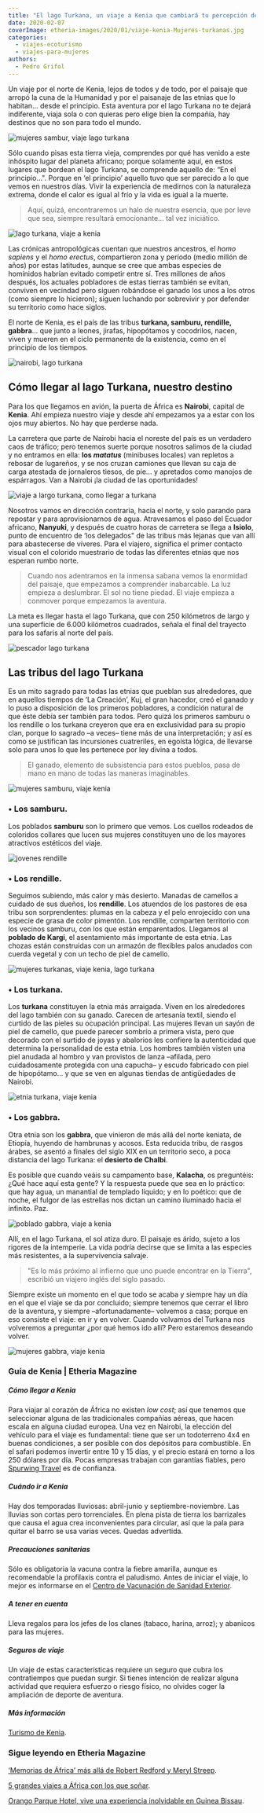 ```yaml
---
title: "El lago Turkana, un viaje a Kenia que cambiará tu percepción del mundo"
date: 2020-02-07
coverImage: etheria-images/2020/01/viaje-kenia-Mujeres-turkanas.jpg
categories: 
  - viajes-ecoturismo
  - viajes-para-mujeres
authors: 
  - Pedro Grifol
---
```


Un viaje por el norte de Kenia, lejos de todos y de todo, por el paisaje que arropó la cuna de la Humanidad y por el paisanaje de las etnias que lo habitan... desde el principio. Esta aventura por el lago Turkana no te dejará indiferente, viaja sola o con quieras pero elige bien la compañía, hay destinos que no son para todo el mundo.

![mujeres sambur, viaje lago turkana](etheria-images/2020/01/Danza-de-mujeres-samburu-900x571.jpg "Mujeres samburu danzando. © Pedro Grifol")

Sólo cuando pisas esta tierra vieja, comprendes por qué has venido a este inhóspito 
lugar del planeta africano; porque solamente aquí, en estos lugares que bordean el lago 
Turkana, se comprende aquello de: “En el principio…". Porque en ‘el principio’ aquello 
tuvo que ser parecido a lo que vemos en nuestros días. Vivir la experiencia de medirnos 
con la naturaleza extrema, donde el calor es igual al frío y la vida es igual a la 
muerte. 

> Aquí, quizá, encontraremos un halo de nuestra esencia, que por leve que sea, siempre 
> resultará emocionante... tal vez iniciático. 

![lago turkana, viaje a kenia](etheria-images/2020/01/kenia-escena-africana-900x598.jpg "Una escena habitual en África. © P.Grifol")

Las crónicas antropológicas cuentan que nuestros ancestros, el _homo sapiens_ y el _homo 
erectus_, compartieron zona y período (medio millón de años) por estas latitudes, aunque 
se cree que ambas especies de homínidos habrían evitado competir entre sí. Tres millones 
de años después, los actuales pobladores de estas tierras también se evitan, conviven en 
vecindad pero siguen robándose el ganado los unos a los otros (como siempre lo 
hicieron); siguen luchando por sobrevivir y por defender su territorio como hace siglos. 

El norte de Kenia, es el país de las tribus **turkana, samburu, rendille, gabbra**... 
que junto a leones, jirafas, hipopótamos y cocodrilos, nacen, viven y mueren en el ciclo 
permanente de la existencia, como en el principio de los tiempos. 

![nairobi, lago turkana](etheria-images/2020/01/Nairobi-900x559.jpg "Para la mayoría de viajeros, Nairobi es la puerta de África. © P. Grifol")

## Cómo llegar al lago Turkana, nuestro destino

Para los que llegamos en avión, la puerta de África es **Nairobi**, capital de 
**Kenia**. Ahí empieza nuestro viaje y desde ahí empezamos ya a estar con los ojos muy 
abiertos. No hay que perderse nada. 

La carretera que parte de Nairobi hacia el noreste del país es un verdadero caos de 
tráfico; pero tenemos suerte porque nosotros salimos de la ciudad y no entramos en ella: 
**los _matatus_** (minibuses locales) van repletos a rebosar de lugareños, y se nos 
cruzan camiones que llevan su caja de carga atestada de jornaleros tiesos, de pie… y 
apretados como manojos de espárragos. Van a Nairobi ¡la ciudad de las oportunidades! 

![viaje a largo turkana, como llegar a turkana](etheria-images/2020/01/como-llegar-turkana-900x648.jpg "Carretera del norte, paso del Ecuador e Isiolo. © P.Grifol")

Nosotros vamos en dirección contraria, hacia el norte, y solo parando para repostar y 
para aprovisionarnos de agua. Atravesamos el paso del Ecuador africano, **Nanyuki**, y 
después de cuatro horas de carretera se llega a **Isiolo**, punto de encuentro de ‘los 
delegados" de las tribus más lejanas que van allí para abastecerse de víveres. Para el 
viajero, significa el primer contacto visual con el colorido muestrario de todas las 
diferentes etnias que nos esperan rumbo norte. 

> Cuando nos adentramos en la inmensa sabana vemos la enormidad del paisaje, que empezamos 
> a comprender inabarcable. La luz empieza a deslumbrar. El sol no tiene piedad. El viaje 
> empieza a conmover porque empezamos la aventura. 

La meta es llegar hasta el lago Turkana, que con 250 kilómetros de largo y una 
superficie de 6.000 kilómetros cuadrados, señala el final del trayecto para los safaris 
al norte del país. 

![pescador lago turkana](etheria-images/2020/01/lago-turkana-Barca-de-pesca-900x598.jpg "Pescador en el lago Turkana. © Pedro Grifol")

## Las tribus del lago Turkana

Es un mito sagrado para todas las etnias que pueblan sus alrededores, que en aquellos 
tiempos de ‘La Creación’, Kuj, el gran hacedor, creó el ganado y lo puso a disposición 
de los primeros pobladores, a condición natural de que éste debía ser también para 
todos. Pero quizá los primeros samburu o los rendille o los turkana creyeron que era en 
exclusividad para su propio clan, porque lo sagrado –a veces– tiene más de una 
interpretación; y así es como se justifican las incursiones cuatreriles, en egoísta 
lógica, de llevarse solo para unos lo que les pertenece por ley divina a todos. 

> El ganado, elemento de subsistencia para estos pueblos, pasa de mano en mano de todas 
> las maneras imaginables. 

![mujeres samburu, viaje kenia](etheria-images/2020/01/viaje-kenia-Mujeres-samburu-900x628.jpg "Mujeres samburu. © P.Grifol")

### • Los samburu.

Los poblados **samburu** son lo primero que vemos. Los cuellos rodeados de coloridos 
collares que lucen sus mujeres constituyen uno de los mayores atractivos estéticos del 
viaje. 

![jovenes rendille](etheria-images/2020/01/jovenes-rendille-900x648.jpg "Jóvenes rendille. © Pedro Grifol")

### • Los rendille.

Seguimos subiendo, más calor y más desierto. Manadas de camellos a cuidado de sus 
dueños, los **rendille**. Los atuendos de los pastores de esa tribu son sorprendentes: 
plumas en la cabeza y el pelo enrojecido con una especie de grasa de color pimentón. Los 
rendille, comparten territorio con los vecinos samburu, con los que están emparentados. 
Llegamos al **poblado de Kargi**, el asentamiento más importante de esta etnia. Las 
chozas están construidas con un armazón de flexibles palos anudados con cuerda vegetal y 
con un techo de piel de camello. 

![mujeres turkanas, viaje kenia, lago turkana](etheria-images/2020/01/viaje-kenia-Mujeres-turkanas-900x630.jpg "Mujeres turkana. © P. Grifol")

### • Los turkana.

Los **turkana** constituyen la etnia más arraigada. Viven en los alrededores del lago 
también con su ganado. Carecen de artesanía textil, siendo el curtido de las pieles su 
ocupación principal. Las mujeres llevan un sayón de piel de camello, que puede parecer 
sombrío a primera vista, pero que decorado con el surtido de joyas y abalorios les 
confiere la autenticidad que determina la personalidad de esta etnia. Los hombres 
también visten una piel anudada al hombro y van provistos de lanza –afilada, pero 
cuidadosamente protegida con una capucha– y escudo fabricado con piel de hipopótamo… y 
que se ven en algunas tiendas de antigüedades de Nairobi. 

![etnia turkana, viaje kenia](etheria-images/2020/01/viaje-kenia-joven-turkana-681x1024.jpg "Joven turkana con sus tocados. © P. Grifol")

### • Los gabbra.

Otra etnia son los **gabbra**, que vinieron de más allá del norte keniata, de Etiopía, 
huyendo de hambrunas y acosos. Esta reducida tribu, de rasgos árabes, se asentó a 
finales del siglo XIX en un territorio seco, a poca distancia del lago Turkana: el 
**desierto de Chalbi**. 

Es posible que cuando veáis su campamento base, **Kalacha**, os preguntéis: ¿Qué hace 
aquí esta gente? Y la respuesta puede que sea en lo práctico: que hay agua, un manantial 
de templado líquido; y en lo poético: que de noche, el fulgor de las estrellas nos 
dictan un camino iluminado hacia el infinito. Paz. 

![poblado gabbra, viaje a kenia](etheria-images/2020/01/Poblado-gabbra-Kalacha-900x579.jpg "Poblado gabbra. © P.Grifol")

Allí, en el lago Turkana, el sol atiza duro. El paisaje es árido, sujeto a los rigores 
de la intemperie. La vida podría decirse que se limita a las especies más resistentes, a 
la supervivencia salvaje. 

> "Es lo más próximo al infierno que uno puede encontrar en la Tierra", escribió un 
> viajero inglés del siglo pasado. 

Siempre existe un momento en el que todo se acaba y siempre hay un día en el que el 
viaje se da por concluido; siempre tenemos que cerrar el libro de la aventura, y siempre 
–afortunadamente– volvemos a casa; porque en eso consiste el viaje: en ir y en volver. 
Cuando volvamos del Turkana nos volveremos a preguntar ¿por qué hemos ido allí? Pero 
estaremos deseando volver. 

![mujeres gabbra, viaje kenia](etheria-images/2020/01/viaje-kenia-Kalacha-mujeres-gabbra-900x557.jpg "Mujeres gabbra bailando en su campamento de Kalacha. © P.Grifol")

### Guía de Kenia | Etheria Magazine

##### Cómo llegar a Kenia

Para viajar al corazón de África no existen _low cost_; así que tenemos que seleccionar 
alguna de las tradicionales compañías aéreas, que hacen escala en alguna ciudad europea. 
Una vez en Nairobi, la elección del vehículo para el viaje es fundamental: tiene que ser 
un todoterreno 4x4 en buenas condiciones, a ser posible con dos depósitos para 
combustible. En el safari podemos invertir entre 10 y 15 días, y el precio estará en 
torno a los 250 dólares por día. Pocas empresas trabajan con garantías fiables, pero [Spurwing 
Travel](http://www.spurwingkenya.com) es de confianza. 

##### Cuándo ir a Kenia

Hay dos temporadas lluviosas: abril-junio y septiembre-noviembre. Las lluvias son cortas 
pero torrenciales. En plena pista de tierra los barrizales que causa el agua crea 
inconvenientes para circular, así que la pala para quitar el barro se usa varias veces. 
Quedas advertida. 

##### Precauciones sanitarias

Sólo es obligatoria la vacuna contra la fiebre amarilla, aunque es recomendable la 
profilaxis contra el paludismo. Antes de iniciar el viaje, lo mejor es informarse en el [Centro 
de Vacunación de Sanidad 
Exterior](https://www.mscbs.gob.es/profesionales/saludPublica/sanidadExterior/salud/centrosvacu.htm). 

##### A tener en cuenta

Lleva regalos para los jefes de los clanes (tabaco, harina, arroz); y abanicos para las 
mujeres. 

##### Seguros de viaje

Un viaje de estas características requiere un seguro que cubra los contratiempos que 
puedan surgir. Si tienes intención de realizar alguna actividad que requiera esfuerzo o 
riesgo físico, no olvides coger la ampliación de deporte de aventura. 

##### Más información

[Turismo de Kenia](http://www.magicalkenya.com). 

### Sigue leyendo en Etheria Magazine

[‘Memorias de África’ más allá de Robert Redford y Meryl 
Streep](https://etheriamagazine.com/2020/10/12/final-real-memorias-de-africa-baronesa-blixen-beryl-markham/). 

[5 grandes viajes a África con los que 
soñar](https://etheriamagazine.com/2019/08/09/5-viajes-para-comenzar-a-conocer-africa/). 

[Orango Parque Hotel, vive una experiencia inolvidable en Guinea 
Bissau](https://etheriamagazine.com/2021/10/14/orango-parque-hotel-una-experiencia-en-guinea-bissau/).
